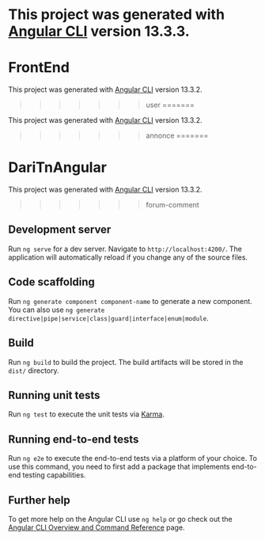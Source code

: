 

This project was generated with [Angular CLI](https://github.com/angular/angular-cli) version 13.3.3.
=======
# FrontEnd

This project was generated with [Angular CLI](https://github.com/angular/angular-cli) version 13.3.2.
>>>>>>> user
=======


This project was generated with [Angular CLI](https://github.com/angular/angular-cli) version 13.3.2.
>>>>>>> annonce
=======
# DariTnAngular

This project was generated with [Angular CLI](https://github.com/angular/angular-cli) version 13.3.2.
>>>>>>> forum-comment

## Development server

Run `ng serve` for a dev server. Navigate to `http://localhost:4200/`. The application will automatically reload if you change any of the source files.

## Code scaffolding

Run `ng generate component component-name` to generate a new component. You can also use `ng generate directive|pipe|service|class|guard|interface|enum|module`.

## Build

Run `ng build` to build the project. The build artifacts will be stored in the `dist/` directory.

## Running unit tests

Run `ng test` to execute the unit tests via [Karma](https://karma-runner.github.io).

## Running end-to-end tests

Run `ng e2e` to execute the end-to-end tests via a platform of your choice. To use this command, you need to first add a package that implements end-to-end testing capabilities.

## Further help

To get more help on the Angular CLI use `ng help` or go check out the [Angular CLI Overview and Command Reference](https://angular.io/cli) page.
